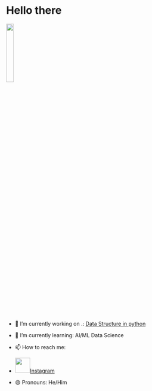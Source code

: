 [git]: https://github.com/AAKASH-2207/AAKASH-2207
[insta]: https://www.instagram.com/_akshi_2207/
# Hello there 
<img src="https://github.com/AAKASH-2207/AAKASH-2207/assets/90674945/36de2f24-2918-4cbc-8c82-1a620dabe5c5" width=20% height=20%>

- 🔭 I’m currently working on .: [Data Structure in python]()
- 🌱 I’m currently learning: AI/ML Data Science
- 📫 How to reach me:<!-- -->
- <img src="https://github.com/AAKASH-2207/AAKASH-2207/assets/90674945/bd641126-914d-4f4c-acb9-0e4bbd347416" width=40px height=40px>[Instagram][insta]

- 😄 Pronouns: He/Him

